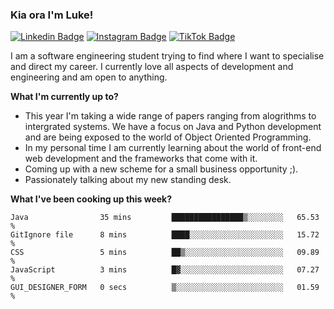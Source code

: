 ### Kia ora I'm Luke!

[![Linkedin Badge](https://img.shields.io/badge/-LinkedIn-0e76a8?style=flat-square&logo=Linkedin&logoColor=white)](https://www.linkedin.com/in/luke-stynes/)
[![Instagram Badge](https://img.shields.io/badge/-Instagram-e4405f?style=flat-square&logo=Instagram&logoColor=white)](https://www.instagram.com/luke.stynes/)
[![TikTok Badge](https://img.shields.io/badge/TikTok-Follow-blue)](https://www.tiktok.com/@luke_stynes)

I am a software engineering student trying to find where I want to specialise and direct my career. I currently love all aspects of development and engineering and am open to anything.

**What I'm currently up to?**
- This year I'm taking a wide range of papers ranging from alogrithms to intergrated systems. We have a focus on Java and Python development and are being exposed to the world of Object Oriented Programming.
- In my personal time I am currently learning about the world of front-end web development and the frameworks that come with it.
- Coming up with a new scheme for a small business opportunity ;).
- Passionately talking about my new standing desk.

**What I've been cooking up this week?**
<!--START_SECTION:waka-->

```text
Java                35 mins         ████████████████▒░░░░░░░░   65.53 %
GitIgnore file      8 mins          ████░░░░░░░░░░░░░░░░░░░░░   15.72 %
CSS                 5 mins          ██▒░░░░░░░░░░░░░░░░░░░░░░   09.89 %
JavaScript          3 mins          █▓░░░░░░░░░░░░░░░░░░░░░░░   07.27 %
GUI_DESIGNER_FORM   0 secs          ▒░░░░░░░░░░░░░░░░░░░░░░░░   01.59 %
```

<!--END_SECTION:waka-->
